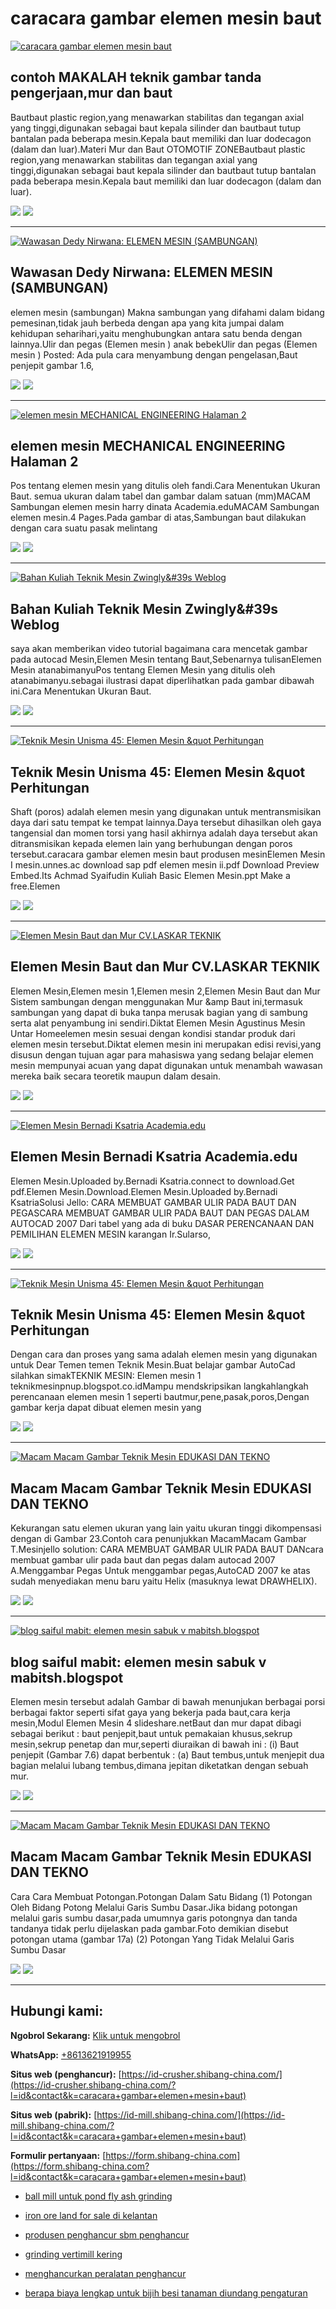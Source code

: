 # caracara gambar elemen mesin baut

<a href="https://swt.shibang-china.com/?l=id&img&k=caracara+gambar+elemen+mesin+baut" target="_blank">![caracara gambar elemen mesin baut](http://static.shibang-china.com/all-800x300/1316.jpg)</a>

## contoh MAKALAH teknik gambar tanda pengerjaan,mur dan baut
Bautbaut plastic region,yang menawarkan stabilitas dan tegangan axial yang tinggi,digunakan sebagai baut kepala silinder dan bautbaut tutup bantalan pada beberapa mesin.Kepala baut memiliki dan luar dodecagon (dalam dan luar).Materi Mur dan Baut OTOMOTIF ZONEBautbaut plastic region,yang menawarkan stabilitas dan tegangan axial yang tinggi,digunakan sebagai baut kepala silinder dan bautbaut tutup bantalan pada beberapa mesin.Kepala baut memiliki dan luar dodecagon (dalam dan luar).


<a href="https://whatsapp.shibangsoft.com/WhatsApp.php" target="_blank" title="WhatsApp">![](http://static.shibang-china.com/icon/whatsapp.png)</a> <a href="https://swt.shibang-china.com/?l=id&icon&k=caracara+gambar+elemen+mesin+baut" target="_blank">![](http://static.shibang-china.com/icon/chat-id.png)</a>

---

<a href="https://swt.shibang-china.com/?l=id&img&k=caracara+gambar+elemen+mesin+baut" target="_blank">![Wawasan Dedy Nirwana: ELEMEN MESIN (SAMBUNGAN)](http://static.shibang-china.com/all-800x300/955.jpg)</a>

## Wawasan Dedy Nirwana: ELEMEN MESIN (SAMBUNGAN)
elemen mesin (sambungan) Makna sambungan yang difahami dalam bidang pemesinan,tidak jauh berbeda dengan apa yang kita jumpai dalam kehidupan seharihari,yaitu menghubungkan antara satu benda dengan lainnya.Ulir dan pegas (Elemen mesin ) anak bebekUlir dan pegas (Elemen mesin ) Posted: Ada pula cara menyambung dengan pengelasan,Baut penjepit gambar 1.6,


<a href="https://whatsapp.shibangsoft.com/WhatsApp.php" target="_blank" title="WhatsApp">![](http://static.shibang-china.com/icon/whatsapp.png)</a> <a href="https://swt.shibang-china.com/?l=id&icon&k=caracara+gambar+elemen+mesin+baut" target="_blank">![](http://static.shibang-china.com/icon/chat-id.png)</a>

---

<a href="https://swt.shibang-china.com/?l=id&img&k=caracara+gambar+elemen+mesin+baut" target="_blank">![elemen mesin MECHANICAL ENGINEERING Halaman 2](http://static.shibang-china.com/all-800x300/715.jpg)</a>

## elemen mesin MECHANICAL ENGINEERING Halaman 2
Pos tentang elemen mesin yang ditulis oleh fandi.Cara Menentukan Ukuran Baut. semua ukuran dalam tabel dan gambar dalam satuan (mm)MACAM Sambungan elemen mesin harry dinata Academia.eduMACAM Sambungan elemen mesin.4 Pages.Pada gambar di atas,Sambungan baut dilakukan dengan cara suatu pasak melintang


<a href="https://whatsapp.shibangsoft.com/WhatsApp.php" target="_blank" title="WhatsApp">![](http://static.shibang-china.com/icon/whatsapp.png)</a> <a href="https://swt.shibang-china.com/?l=id&icon&k=caracara+gambar+elemen+mesin+baut" target="_blank">![](http://static.shibang-china.com/icon/chat-id.png)</a>

---

<a href="https://swt.shibang-china.com/?l=id&img&k=caracara+gambar+elemen+mesin+baut" target="_blank">![Bahan Kuliah Teknik Mesin Zwingly&#39s Weblog](http://static.shibang-china.com/all-800x300/1167.jpg)</a>

## Bahan Kuliah Teknik Mesin Zwingly&#39s Weblog
saya akan memberikan video tutorial bagaimana cara mencetak gambar pada autocad Mesin,Elemen Mesin tentang Baut,Sebenarnya tulisanElemen Mesin atanabimanyuPos tentang Elemen Mesin yang ditulis oleh atanabimanyu.sebagai ilustrasi dapat diperlihatkan pada gambar dibawah ini.Cara Menentukan Ukuran Baut.


<a href="https://whatsapp.shibangsoft.com/WhatsApp.php" target="_blank" title="WhatsApp">![](http://static.shibang-china.com/icon/whatsapp.png)</a> <a href="https://swt.shibang-china.com/?l=id&icon&k=caracara+gambar+elemen+mesin+baut" target="_blank">![](http://static.shibang-china.com/icon/chat-id.png)</a>

---

<a href="https://swt.shibang-china.com/?l=id&img&k=caracara+gambar+elemen+mesin+baut" target="_blank">![Teknik Mesin Unisma 45: Elemen Mesin &quot Perhitungan](http://static.shibang-china.com/all-800x300/1396.jpg)</a>

## Teknik Mesin Unisma 45: Elemen Mesin &quot Perhitungan
Shaft (poros) adalah elemen mesin yang digunakan untuk mentransmisikan daya dari satu tempat ke tempat lainnya.Daya tersebut dihasilkan oleh gaya tangensial dan momen torsi yang hasil akhirnya adalah daya tersebut akan ditransmisikan kepada elemen lain yang berhubungan dengan poros tersebut.caracara gambar elemen mesin baut produsen mesinElemen Mesin I mesin.unnes.ac download sap pdf elemen mesin ii.pdf Download Preview Embed.Its Achmad Syaifudin Kuliah Basic Elemen Mesin.ppt Make a free.Elemen


<a href="https://whatsapp.shibangsoft.com/WhatsApp.php" target="_blank" title="WhatsApp">![](http://static.shibang-china.com/icon/whatsapp.png)</a> <a href="https://swt.shibang-china.com/?l=id&icon&k=caracara+gambar+elemen+mesin+baut" target="_blank">![](http://static.shibang-china.com/icon/chat-id.png)</a>

---

<a href="https://swt.shibang-china.com/?l=id&img&k=caracara+gambar+elemen+mesin+baut" target="_blank">![Elemen Mesin Baut dan Mur CV.LASKAR TEKNIK](http://static.shibang-china.com/all-800x300/337.jpg)</a>

## Elemen Mesin Baut dan Mur CV.LASKAR TEKNIK
Elemen Mesin,Elemen mesin 1,Elemen mesin 2,Elemen Mesin Baut dan Mur Sistem sambungan dengan menggunakan Mur &amp Baut ini,termasuk sambungan yang dapat di buka tanpa merusak bagian yang di sambung serta alat penyambung ini sendiri.Diktat Elemen Mesin Agustinus Mesin Untar Homeelemen mesin sesuai dengan kondisi standar produk dari elemen mesin tersebut.Diktat elemen mesin ini merupakan edisi revisi,yang disusun dengan tujuan agar para mahasiswa yang sedang belajar elemen mesin mempunyai acuan yang dapat digunakan untuk menambah wawasan mereka baik secara teoretik maupun dalam desain.


<a href="https://whatsapp.shibangsoft.com/WhatsApp.php" target="_blank" title="WhatsApp">![](http://static.shibang-china.com/icon/whatsapp.png)</a> <a href="https://swt.shibang-china.com/?l=id&icon&k=caracara+gambar+elemen+mesin+baut" target="_blank">![](http://static.shibang-china.com/icon/chat-id.png)</a>

---

<a href="https://swt.shibang-china.com/?l=id&img&k=caracara+gambar+elemen+mesin+baut" target="_blank">![Elemen Mesin Bernadi Ksatria Academia.edu](http://static.shibang-china.com/all-800x300/432.jpg)</a>

## Elemen Mesin Bernadi Ksatria Academia.edu
Elemen Mesin.Uploaded by.Bernadi Ksatria.connect to download.Get pdf.Elemen Mesin.Download.Elemen Mesin.Uploaded by.Bernadi KsatriaSolusi Jello: CARA MEMBUAT GAMBAR ULIR PADA BAUT DAN PEGASCARA MEMBUAT GAMBAR ULIR PADA BAUT DAN PEGAS DALAM AUTOCAD 2007 Dari tabel yang ada di buku DASAR PERENCANAAN DAN PEMILIHAN ELEMEN MESIN karangan Ir.Sularso,


<a href="https://whatsapp.shibangsoft.com/WhatsApp.php" target="_blank" title="WhatsApp">![](http://static.shibang-china.com/icon/whatsapp.png)</a> <a href="https://swt.shibang-china.com/?l=id&icon&k=caracara+gambar+elemen+mesin+baut" target="_blank">![](http://static.shibang-china.com/icon/chat-id.png)</a>

---

<a href="https://swt.shibang-china.com/?l=id&img&k=caracara+gambar+elemen+mesin+baut" target="_blank">![Teknik Mesin Unisma 45: Elemen Mesin &quot Perhitungan](http://static.shibang-china.com/all-800x300/253.jpg)</a>

## Teknik Mesin Unisma 45: Elemen Mesin &quot Perhitungan
Dengan cara dan proses yang sama adalah elemen mesin yang digunakan untuk Dear Temen temen Teknik Mesin.Buat belajar gambar AutoCad silahkan simakTEKNIK MESIN: Elemen mesin 1 teknikmesinpnup.blogspot.co.idMampu mendskripsikan langkahlangkah perencanaan elemen mesin 1 seperti bautmur,pene,pasak,poros,Dengan gambar kerja dapat dibuat elemen mesin yang


<a href="https://whatsapp.shibangsoft.com/WhatsApp.php" target="_blank" title="WhatsApp">![](http://static.shibang-china.com/icon/whatsapp.png)</a> <a href="https://swt.shibang-china.com/?l=id&icon&k=caracara+gambar+elemen+mesin+baut" target="_blank">![](http://static.shibang-china.com/icon/chat-id.png)</a>

---

<a href="https://swt.shibang-china.com/?l=id&img&k=caracara+gambar+elemen+mesin+baut" target="_blank">![Macam Macam Gambar Teknik Mesin EDUKASI DAN TEKNO](http://static.shibang-china.com/all-800x300/189.jpg)</a>

## Macam Macam Gambar Teknik Mesin EDUKASI DAN TEKNO
Kekurangan satu elemen ukuran yang lain yaitu ukuran tinggi dikompensasi dengan di Gambar 23.Contoh cara penunjukkan MacamMacam Gambar T.Mesinjello solution: CARA MEMBUAT GAMBAR ULIR PADA BAUT DANcara membuat gambar ulir pada baut dan pegas dalam autocad 2007 A.Menggambar Pegas Untuk menggambar pegas,AutoCAD 2007 ke atas sudah menyediakan menu baru yaitu Helix (masuknya lewat DRAWHELIX).


<a href="https://whatsapp.shibangsoft.com/WhatsApp.php" target="_blank" title="WhatsApp">![](http://static.shibang-china.com/icon/whatsapp.png)</a> <a href="https://swt.shibang-china.com/?l=id&icon&k=caracara+gambar+elemen+mesin+baut" target="_blank">![](http://static.shibang-china.com/icon/chat-id.png)</a>

---

<a href="https://swt.shibang-china.com/?l=id&img&k=caracara+gambar+elemen+mesin+baut" target="_blank">![blog saiful mabit: elemen mesin sabuk v mabitsh.blogspot](http://static.shibang-china.com/all-800x300/18.jpg)</a>

## blog saiful mabit: elemen mesin sabuk v mabitsh.blogspot
Elemen mesin tersebut adalah Gambar di bawah menunjukan berbagai porsi berbagai faktor seperti sifat gaya yang bekerja pada baut,cara kerja mesin,Modul Elemen Mesin 4 slideshare.netBaut dan mur dapat dibagi sebagai berikut : baut penjepit,baut untuk pemakaian khusus,sekrup mesin,sekrup penetap dan mur,seperti diuraikan di bawah ini : (i) Baut penjepit (Gambar 7.6) dapat berbentuk : (a) Baut tembus,untuk menjepit dua bagian melalui lubang tembus,dimana jepitan diketatkan dengan sebuah mur.


<a href="https://whatsapp.shibangsoft.com/WhatsApp.php" target="_blank" title="WhatsApp">![](http://static.shibang-china.com/icon/whatsapp.png)</a> <a href="https://swt.shibang-china.com/?l=id&icon&k=caracara+gambar+elemen+mesin+baut" target="_blank">![](http://static.shibang-china.com/icon/chat-id.png)</a>

---

<a href="https://swt.shibang-china.com/?l=id&img&k=caracara+gambar+elemen+mesin+baut" target="_blank">![Macam Macam Gambar Teknik Mesin EDUKASI DAN TEKNO](http://static.shibang-china.com/all-800x300/10.jpg)</a>

## Macam Macam Gambar Teknik Mesin EDUKASI DAN TEKNO
Cara Cara Membuat Potongan.Potongan Dalam Satu Bidang (1) Potongan Oleh Bidang Potong Melalui Garis Sumbu Dasar.Jika bidang potongan melalui garis sumbu dasar,pada umumnya garis potongnya dan tanda tandanya tidak perlu dijelaskan pada gambar.Foto demikian disebut potongan utama (gambar 17a) (2) Potongan Yang Tidak Melalui Garis Sumbu Dasar

<a href="https://whatsapp.shibangsoft.com/WhatsApp.php" target="_blank" title="WhatsApp">![](http://static.shibang-china.com/icon/whatsapp.png)</a> <a href="https://swt.shibang-china.com/?l=id&icon&k=caracara+gambar+elemen+mesin+baut" target="_blank">![](http://static.shibang-china.com/icon/chat-id.png)</a>

---
## Hubungi kami:

**Ngobrol Sekarang:** [Klik untuk mengobrol](https://swt.shibang-china.com?l=id&contact&k=caracara+gambar+elemen+mesin+baut)

**WhatsApp:**  [+8613621919955](https://whatsapp.shibangsoft.com/WhatsApp.php)

**Situs web (penghancur):** [https://id-crusher.shibang-china.com/](https://id-crusher.shibang-china.com/?l=id&contact&k=caracara+gambar+elemen+mesin+baut)

**Situs web (pabrik):** [https://id-mill.shibang-china.com/](https://id-mill.shibang-china.com/?l=id&contact&k=caracara+gambar+elemen+mesin+baut)

**Formulir pertanyaan:** [https://form.shibang-china.com](https://form.shibang-china.com?l=id&contact&k=caracara+gambar+elemen+mesin+baut)

* [ball mill untuk pond fly ash grinding](../50/ball%20mill%20untuk%20pond%20fly%20ash%20grinding.md)

* [iron ore land for sale di kelantan](../45/iron%20ore%20land%20for%20sale%20di%20kelantan.md)

* [produsen penghancur sbm penghancur](../44/produsen%20penghancur%20sbm%20penghancur.md)

* [grinding vertimill kering](../41/grinding%20vertimill%20kering.md)

* [menghancurkan peralatan penghancur](../46/menghancurkan%20peralatan%20penghancur.md)

* [berapa biaya lengkap untuk bijih besi tanaman diundang pengaturan](../45/berapa%20biaya%20lengkap%20untuk%20bijih%20besi%20tanaman%20diundang%20pengaturan.md)